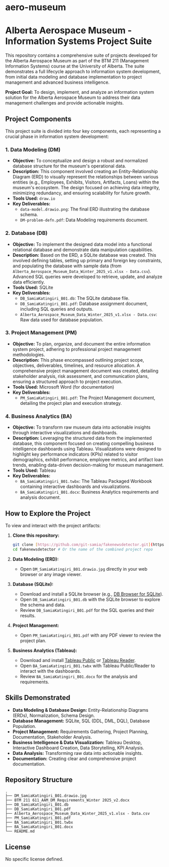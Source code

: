 # aero-museum

# Alberta Aerospace Museum - Information Systems Project Suite

This repository contains a comprehensive suite of projects developed for the Alberta Aerospace Museum as part of the BTM 211 (Management Information Systems) course at the University of Alberta. The suite demonstrates a full lifecycle approach to information system development, from initial data modeling and database implementation to project management and advanced business intelligence.

**Project Goal:** To design, implement, and analyze an information system solution for the Alberta Aerospace Museum to address their data management challenges and provide actionable insights.

## Project Components

This project suite is divided into four key components, each representing a crucial phase in information system development:

### 1. Data Modeling (DM)

* **Objective:** To conceptualize and design a robust and normalized database structure for the museum's operational data.
* **Description:** This component involved creating an Entity-Relationship Diagram (ERD) to visually represent the relationships between various entities (e.g., Employees, Exhibits, Visitors, Artifacts, Loans) within the museum's ecosystem. The design focused on achieving data integrity, minimizing redundancy, and ensuring scalability for future growth.
* **Tools Used:** `draw.io`
* **Key Deliverables:**
    * `data-model.drawio.png`: The final ERD illustrating the database schema.
    * `DM-problem-defn.pdf`: Data Modeling requirements document.

### 2. Database (DB)

* **Objective:** To implement the designed data model into a functional relational database and demonstrate data manipulation capabilities.
* **Description:** Based on the ERD, a SQLite database was created. This involved defining tables, setting up primary and foreign key constraints, and populating the database with sample data (from `Alberta_Aerospace_Museum_Data_Winter_2025_v1.xlsx - Data.csv`). Advanced SQL queries were developed to retrieve, update, and analyze data efficiently.
* **Tools Used:** SQLite
* **Key Deliverables:**
    * `DB_SamiaKatingiri_B01.db`: The SQLite database file.
    * `DB_SamiaKatingiri_B01.pdf`: Database assignment document, including SQL queries and outputs.
    * `Alberta_Aerospace_Museum_Data_Winter_2025_v1.xlsx - Data.csv`: Raw data used for database population.

### 3. Project Management (PM)

* **Objective:** To plan, organize, and document the entire information system project, adhering to professional project management methodologies.
* **Description:** This phase encompassed outlining project scope, objectives, deliverables, timelines, and resource allocation. A comprehensive project management document was created, detailing stakeholder analysis, risk assessment, and communication plans, ensuring a structured approach to project execution.
* **Tools Used:** Microsoft Word (for documentation)
* **Key Deliverables:**
    * `PM_SamiaKatingiri_B01.pdf`: The Project Management document, detailing the project plan and execution strategy.

### 4. Business Analytics (BA)

* **Objective:** To transform raw museum data into actionable insights through interactive visualizations and dashboards.
* **Description:** Leveraging the structured data from the implemented database, this component focused on creating compelling business intelligence dashboards using Tableau. Visualizations were designed to highlight key performance indicators (KPIs) related to visitor demographics, exhibit performance, employee metrics, and artifact loan trends, enabling data-driven decision-making for museum management.
* **Tools Used:** Tableau
* **Key Deliverables:**
    * `BA_SamiaKatingiri_B01.twbx`: The Tableau Packaged Workbook containing interactive dashboards and visualizations.
    * `BA_SamiaKatingiri_B01.docx`: Business Analytics requirements and analysis document.

## How to Explore the Project

To view and interact with the project artifacts:

1.  **Clone this repository:**

    ```bash
    git clone [https://github.com/git-samia/fakenewsdetector.git](https://github.com/git-samia/fakenewsdetector.git) # Assuming this is the correct repo for the combined project
    cd fakenewsdetector # Or the name of the combined project repo
    ```

2.  **Data Modeling (ERD):**

    * Open `DM_SamiaKatingiri_B01.drawio.jpg` directly in your web browser or any image viewer.

3.  **Database (SQLite):**

    * Download and install a SQLite browser (e.g., [DB Browser for SQLite](https://sqlitebrowser.org/)).
    * Open `DB_SamiaKatingiri_B01.db` with the SQLite browser to explore the schema and data.
    * Review `DB_SamiaKatingiri_B01.pdf` for the SQL queries and their results.

4.  **Project Management:**

    * Open `PM_SamiaKatingiri_B01.pdf` with any PDF viewer to review the project plan.

5.  **Business Analytics (Tableau):**

    * Download and install [Tableau Public](https://public.tableau.com/en-us/s/) or [Tableau Reader](https://www.tableau.com/products/reader).
    * Open `BA_SamiaKatingiri_B01.twbx` with Tableau Public/Reader to interact with the dashboards.
    * Review `BA_SamiaKatingiri_B01.docx` for the analysis and requirements.

## Skills Demonstrated

* **Data Modeling & Database Design:** Entity-Relationship Diagrams (ERDs), Normalization, Schema Design.
* **Database Management:** SQLite, SQL (DDL, DML, DQL), Database Population.
* **Project Management:** Requirements Gathering, Project Planning, Documentation, Stakeholder Analysis.
* **Business Intelligence & Data Visualization:** Tableau Desktop, Interactive Dashboard Creation, Data Storytelling, KPI Analysis.
* **Data Analysis:** Transforming raw data into actionable insights.
* **Documentation:** Creating clear and comprehensive project documentation.

## Repository Structure
```
.
├── DM_SamiaKatingiri_B01.drawio.jpg
├── BTM 211 611_AAM_DM_Requirements_Winter 2025_v2.docx
├── DB_SamiaKatingiri_B01.db
├── DB_SamiaKatingiri_B01.pdf
├── Alberta_Aerospace_Museum_Data_Winter_2025_v1.xlsx - Data.csv
├── PM_SamiaKatingiri_B01.pdf
├── BA_SamiaKatingiri_B01.twbx
├── BA_SamiaKatingiri_B01.docx
└── README.md
```

## License
No specific license defined.
